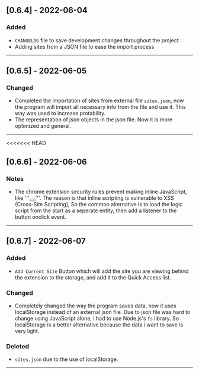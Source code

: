## [0.6.4] - 2022-06-04


### Added
- `CHANGELOG` file to save development changes throughout the project
- Adding sites from a JSON file to ease the import process

---

## [0.6.5] - 2022-06-05


### Changed
- Completed the importation of sites from external file `sites.json`, now the program will import all necessary info from the file and use it. This way was used to increase protability.
- The representation of json objects in the json file. Now it is more optimized and general.
---
<<<<<<< HEAD

## [0.6.6] - 2022-06-06


### Notes
- The chrome extension security rules prevent making inline JavaScript, like '''<button onclick="test.js"></button>'''.
The reason is that inline scripting is vulnerable to XSS (Cross-Site Scripting), So the common alternative is to load the logic script from the start as a seperate entity, then add a listener to the button onclick event.
---

## [0.6.7] - 2022-06-07


### Added
- `Add Current Site` Button which will add the site you are viewing behind the extension to the storage, and add it to the Quick Access list.

### Changed
- Completely changed the way the program saves data, now it uses localStorage instead of an external json file. Due to json file was hard to change using JavaScript alone, i had to use Node.js's ```fs``` library. So localStorage is a better alternative because the data i want to save is very light.

### Deleted
- ```sites.json``` due to the use of localStorage.
---

